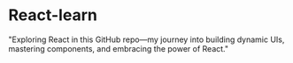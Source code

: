 # React-learn
 "Exploring React in this GitHub repo—my journey into building dynamic UIs, mastering components, and embracing the power of React."


